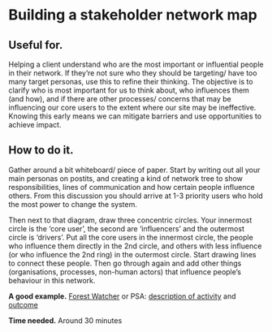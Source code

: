 # Building a stakeholder network map

## Useful for. 
Helping a client understand who are the most important or influential people in their network. If they’re not sure who they should be targeting/ have too many target personas, use this to refine their thinking. The objective is to clarify who is most important for us to think about, who influences them (and how), and if there are other processes/ concerns that may be influencing our core users to the extent where our site may be ineffective. Knowing this early means we can mitigate barriers and use opportunities to achieve impact. 

## How to do it. 
Gather around a bit whiteboard/ piece of paper. Start by writing out all your main personas on postits, and creating a kind of network tree to show responsibilities, lines of communication and how certain people influence others. From this discussion you should arrive at 1-3 priority users who hold the most power to change the system. 

Then next to that diagram, draw three concentric circles. Your innermost circle is the ‘core user’, the second are ‘influencers’ and the outermost circle is ‘drivers’. Put all the core users in the innermost circle, the people who influence them directly in the 2nd circle, and others with less influence (or who influence the 2nd ring) in the outermost circle. Start drawing lines to connect these people. Then go through again and add other things (organisations, processes, non-human actors) that influence people’s behaviour in this network.

**A good example.** [Forest Watcher](https://drive.google.com/file/d/0B9iu7Qcff3aBNHJ3VXBoTmZqaWs/view?usp=sharing) or PSA: [description of activity](https://docs.google.com/document/d/1A_7hgCwA2M679u4fD9BtXgUEDmY28Ep8FLBgCIGwYZ4/edit#heading=h.is84is9cnzlh) and [outcome](https://docs.google.com/document/d/1UnfFvdkdGdEdN1tvgJlHCHJ7KaKMjTYi_LjCt4U0wKI/edit#heading=h.hukv0sc8l0or) 

**Time needed.** Around 30 minutes
